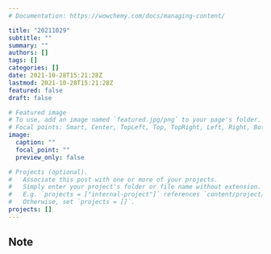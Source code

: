 ```yaml
---
# Documentation: https://wowchemy.com/docs/managing-content/

title: "20211029"
subtitle: ""
summary: ""
authors: []
tags: []
categories: []
date: 2021-10-28T15:21:28Z
lastmod: 2021-10-28T15:21:28Z
featured: false
draft: false

# Featured image
# To use, add an image named `featured.jpg/png` to your page's folder.
# Focal points: Smart, Center, TopLeft, Top, TopRight, Left, Right, BottomLeft, Bottom, BottomRight.
image:
  caption: ""
  focal_point: ""
  preview_only: false

# Projects (optional).
#   Associate this post with one or more of your projects.
#   Simply enter your project's folder or file name without extension.
#   E.g. `projects = ["internal-project"]` references `content/project/deep-learning/index.md`.
#   Otherwise, set `projects = []`.
projects: []
---
```


## Note

